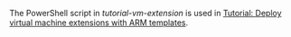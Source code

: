 The PowerShell script in _tutorial-vm-extension_ is used in [Tutorial: Deploy virtual machine extensions with ARM templates](https://docs.microsoft.com/azure/azure-resource-manager/templates/template-tutorial-deploy-vm-extensions).
